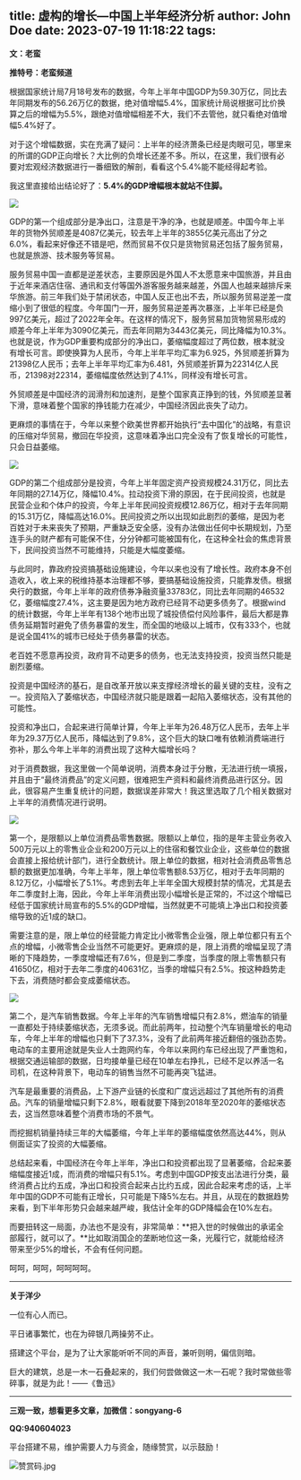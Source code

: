 title: 虚构的增长—中国上半年经济分析
author: John Doe
date: 2023-07-19 11:18:22
tags:
---
**文：老蛮**<!--more-->

**推特号：老蛮频道**

根据国家统计局7月18号发布的数据，今年上半年中国GDP为59.30万亿，同比去年同期发布的56.26万亿的数据，绝对值增幅5.4%，国家统计局说根据可比价换算之后的增幅为5.5%，跟绝对值增幅相差不大，我们不去管他，就只看绝对值增幅5.4%好了。

对于这个增幅数据，实在充满了疑问：上半年的经济萧条已经是肉眼可见，哪里来的所谓的GDP正向增长？大比例的负增长还差不多。所以，在这里，我们很有必要对宏观经济数据进行一番细致的解剖，看看这个5.4%能不能经得起考验。


我这里直接给出结论好了：**5.4%的GDP增幅根本就站不住脚。**

![](/images/20230719001.png)

GDP的第一个组成部分是净出口，注意是干净的净，也就是顺差。中国今年上半年的货物外贸顺差是4087亿美元，较去年上半年的3855亿美元高出了分之6.0%，看起来好像还不错是吧，然而贸易不仅只是货物贸易还包括了服务贸易，也就是旅游、技术服务等贸易。

服务贸易中国一直都是逆差状态，主要原因是外国人不太愿意来中国旅游，并且由于近年来酒店住宿、通讯和支付等国外游客服务越来越差，外国人也越来越排斥来华旅游。前三年我们处于禁闭状态，中国人反正也出不去，所以服务贸易逆差一度缩小到了很低的程度。今年国门一开，服务贸易逆差再次暴涨，上半年已经是负997亿美元，超过了2022年全年。在这样的情况下，服务贸易加货物贸易形成的顺差今年上半年为3090亿美元，而去年同期为3443亿美元，同比降幅为10.3%。也就是说，作为GDP重要构成部分的净出口，萎缩幅度超过了两位数，根本就没有增长可言。即使换算为人民币，今年上半年平均汇率为6.925，外贸顺差折算为21398亿人民币；去年上半年平均汇率为6.481，外贸顺差折算为22314亿人民币，21398对22314，萎缩幅度依然达到了4.1%，同样没有增长可言。

外贸顺差是中国经济的润滑剂和加速剂，是整个国家真正挣到的钱，外贸顺差显著下滑，意味着整个国家的挣钱能力在减少，中国经济因此丧失了动力。

更麻烦的事情在于，今年以来整个欧美世界都开始执行“去中国化”的战略，有意识的压缩对华贸易，撤回在华投资，这意味着净出口完全没有了恢复增长的可能性，只会日益萎缩。

![](/images/20230719002.png)

GDP的第二个组成部分是投资，今年上半年固定资产投资规模24.31万亿，同比去年同期的27.14万亿，降幅10.4%。拉动投资下滑的原因，在于民间投资，也就是民营企业和个体户的投资，今年上半年民间投资规模12.86万亿，相对于去年同期的15.31万亿，降幅高达16.0%。民间投资之所以出现如此剧烈的萎缩，是因为老百姓对于未来丧失了预期，严重缺乏安全感，没有办法做出任何中长期规划，乃至连手头的财产都有可能保不住，分分钟都可能被国有化，在这种全社会的焦虑背景下，民间投资当然不可能维持，只能是大幅度萎缩。

与此同时，靠政府投资搞基础设施建设，今年以来也没有了增长性。政府本身不创造收入，收上来的税维持基本治理都不够，要搞基础设施投资，只能靠发债。根据央行的数据，今年上半年的政府债券净融资量33783亿，同比去年同期的46532亿，萎缩幅度27.4%，这主要是因为地方政府已经背不动更多债务了。根据wind的统计数据，今年上半年有138个地市出现了城投债偿付风险事件，最后大都是靠债务延期暂时避免了债务暴雷的发生，而全国的地级以上城市，仅有333个，也就是说全国41%的城市已经处于债务暴雷的状态。

老百姓不愿意再投资，政府背不动更多的债务，也无法支持投资，投资当然只能是剧烈萎缩。

投资是中国经济的基石，是自改革开放以来支撑经济增长的最关键的支柱，没有之一。投资陷入了萎缩状态，中国经济就只能是跟着一起陷入萎缩状态，没有其他的可能性。

投资和净出口，合起来进行简单计算，今年上半年为26.48万亿人民币，去年上半年为29.37万亿人民币，降幅达到了9.8%，这个巨大的缺口唯有依赖消费端进行弥补，那么今年上半年的消费出现了这种大幅增长吗？

对于消费数据，我这里做一个简单说明，消费本身过于分散，无法进行统一填报，并且由于“最终消费品”的定义问题，很难把生产资料和最终消费品进行区分。因此，很容易产生重复统计的问题，数据误差非常大！我这里选取了几个相关数据对上半年的消费情况进行说明。

![](/images/20230719003.png)

第一个，是限额以上单位消费品零售数据。限额以上单位，指的是年主营业务收入500万元以上的零售业企业和200万元以上的住宿和餐饮业企业，这些单位的数据会直接上报给统计部门，进行全数统计。限上单位的数据，相对社会消费品零售总额的数据更加准确，今年上半年，限上单位零售额8.53万亿，相对于去年同期的8.12万亿，小幅增长了5.1%。考虑到去年上半年全国大规模封禁的情况，尤其是去年二季度封上海，因此，今年上半年消费出现小幅增长是正常的，不过这个增幅已经低于国家统计局宣布的5.5%的GDP增幅，当然就更不可能填上净出口和投资萎缩导致的近1成的缺口。

需要注意的是，限上单位的经营能力肯定比小微零售企业强，限上单位都只有五个点的增幅，小微零售企业当然不可能更好。更麻烦的是，限上消费的增幅呈现了清晰的下降趋势，一季度增幅还有7.6%，但是到二季度，当季度的限上零售额只有41650亿，相对于去年二季度的40631亿，当季的增幅只有2.5%。按这种趋势走下去，消费随时都会变成萎缩状态。

![](/images/20230719004.png)

第二个，是汽车销售数据。今年上半年的汽车销售增幅只有2.8%，燃油车的销量一直都处于持续萎缩状态，无须多说。而此前两年，拉动整个汽车销量增长的电动车，今年上半年的增幅也只剩下了37.3%，没有了此前两年接近翻倍的强劲态势。电动车的主要用途就是失业人士跑网约车，今年以来网约车已经出现了严重饱和，根据交通运输部的数据，日均接单量已经在10单左右挣扎，已经不足以养活一名司机，在这种背景下，电动车的销售当然不可能再突飞猛进。

汽车是最重要的消费品，上下游产业链的长度和广度远远超过了其他所有的消费品。汽车的销量增幅只剩下2.8%，眼看就要下降到2018年至2020年的萎缩状态去，这当然意味着整个消费市场的不景气。

而挖掘机销量持续三年的大幅萎缩，今年上半年的萎缩幅度依然高达44%，则从侧面证实了投资的大幅萎缩。

总结起来看，中国经济在今年上半年，净出口和投资都出现了显著萎缩，合起来萎缩幅度接近1成，而消费的增幅只有5.1%。考虑到中国GDP按支出法进行分类，最终消费占比约五成，净出口和投资合起来占比约五成，因此合起来考虑的话，上半年中国的GDP不可能有正增长，只可能是下降5%左右。并且，从现在的数据趋势来看，到下半年形势只会越来越严峻，我估计全年的GDP降幅会在10%左右。

而要扭转这一局面，办法也不是没有，非常简单：**把入世的时候做出的承诺全部履行，就可以了。**比如取消国企的垄断地位这一条，光履行它，就能给经济带来至少5%的增长，不会有任何问题。

呵呵，呵呵，呵呵呵呵。
- - -
**关于洋少**

一位有心人而已。

平日诸事繁忙，也在为碎银几两操劳不止。

搭建这个平台，是为了让大家能听听不同的声音，兼听则明，偏信则暗。

巨大的建筑，总是一木一石叠起来的，我们何尝做做这一木一石呢？我时常做些零碎事，就是为此！——《鲁迅》

---

**三观一致，想看更多文章，加微信：songyang-6**

**QQ:940604023**

平台搭建不易，维护需要人力与资金，随缘赞赏，以示鼓励！

![赞赏码.jpg](/images/zanshang.jpg)